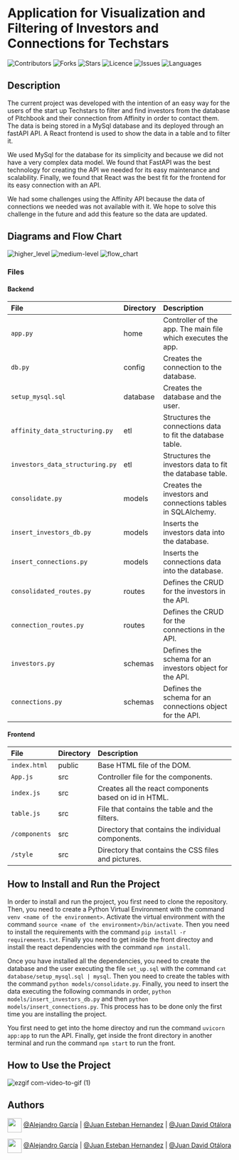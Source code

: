# Application for Visualization and Filtering of Investors and Connections for Techstars

![Contributors](https://img.shields.io/github/contributors/capstone-project-sparck/capstone_project?style=plastic)
![Forks](https://img.shields.io/github/forks/capstone-project-sparck/capstone_project)
![Stars](https://img.shields.io/github/stars/capstone-project-sparck/capstone_project)
![Licence](https://img.shields.io/github/license/capstone-project-sparck/capstone_project)
![Issues](https://img.shields.io/github/issues/capstone-project-sparck/capstone_project)
![Languages](https://img.shields.io/github/languages/count/capstone-project-sparck/capstone_project)

## Description

The current project was developed with the intention of an easy way for the users of the start up Techstars to filter and find 
investors from the database of Pitchbook and their connection from Affinity in order to contact them. The data is being stored in a MySql database and its deployed through an fastAPI API. A React frontend is used to show the data in a table and to filter it. 

We used MySql for the database for its simplicity and because we did not have a very complex data model. We found that FastAPI was the best technology for creating the API we needed for its easy maintenance and scalability. Finally, we found that React was the best fit for the frontend for its easy connection with an API. 

We had some challenges using the Affinity API because the data of connections we needed was not available with it. We hope to solve this challenge in the future and add this feature so the data are updated. 

## Diagrams and Flow Chart

![higher_level](https://user-images.githubusercontent.com/22607461/218857148-9e2e8025-ff18-408a-b8f7-93c5c3cd9825.jpeg)
![medium-level](https://user-images.githubusercontent.com/22607461/218857302-9073a781-60f7-4f6c-88a0-07846c71f6af.jpeg)
![flow_chart](https://user-images.githubusercontent.com/22607461/218859274-351ef7a5-1762-4cd5-8c72-68553fc1131f.jpeg)

### Files

#### Backend

| File  | Directory  | Description |
| :------ |:--------------| :---------------------|
| `app.py` | home | Controller of the app. The main file which executes the app. |
| `db.py`  | config  | Creates the connection to the database. |
| `setup_mysql.sql` | database   | Creates the database and the user. |
| `affinity_data_structuring.py` | etl | Structures the connections data to fit the database table. |
| `investors_data_structuring.py` | etl | Structures the investors data to fit the database table. |
| `consolidate.py` | models | Creates the investors and connections tables in SQLAlchemy. |
| `insert_investors_db.py` | models | Inserts the investors data into the database. |
| `insert_connections.py` | models | Inserts the connections data into the database. |
| `consolidated_routes.py` | routes  | Defines the CRUD for the investors in the API. |
| `connection_routes.py` | routes |  Defines the CRUD for the connections in the API. |
| `investors.py` | schemas  | Defines the schema for an investors object for the API. |
| `connections.py` | schemas | Defines the schema for an connections object for the API. |

#### Frontend

| File  | Directory  | Description |
| :------ |:--------------| :---------------------|
| `index.html` | public | Base HTML file of the DOM. |
| `App.js` | src | Controller file for the components. |
| `index.js` | src | Creates all the react components based on id in HTML. |
| `table.js` | src | File that contains the table and the filters. |
| `/components` | src | Directory that contains the individual components. |
| `/style` | src  | Directory that contains the CSS files and pictures. |

## How to Install and Run the Project

In order to install and run the project, you first need to clone the repository. Then, you need to create a Python Virtual Environment with the command `venv <name of the environment>`. Activate the virtual environment with the command `source <name of the environment>/bin/activate`. Then you need to install the requirements with the command `pip install -r requirements.txt`. Finally you need to get inside the front directoy and install the react dependencies with the command `npm install`.

Once you have installed all the dependencies, you need to create the database and the user executing the file `set_up.sql` with the command `cat database/setup_mysql.sql | mysql`. Then you need to create the tables with the command `python models/consolidate.py`. Finally, you need to insert the data executing the following commands in order, `python models/insert_investors_db.py` and then `python models/insert_connections.py`. This process has to be done only the first time you are installing the project.

You first need to get into the home directoy and run the command `uvicorn app:app` to run the API. Finally, get inside the front directory in another terminal and run the command `npm start` to run the front. 

## How to Use the Project

![ezgif com-video-to-gif (1)](https://user-images.githubusercontent.com/22607461/218871199-b585a3ef-2151-4596-a468-52bf5c69d68a.gif)

## Authors

<a href = 'https://www.github.com/Crisgrva'> <img width = '32px' align= 'center' src="https://raw.githubusercontent.com/rahulbanerjee26/githubAboutMeGenerator/main/icons/github.svg"/></a> [@Alejandro García](https://github.com/alejandrodgz) | [@Juan Esteban Hernandez](https://github.com/Jehp00) | [@Juan David Otálora](https://github.com/otalorajuand)

<a href = 'https://www.twitter.com/crisgrvc'> <img width = '32px' align= 'center' src="https://raw.githubusercontent.com/rahulbanerjee26/githubAboutMeGenerator/main/icons/twitter.svg"/></a> [@Alejandro García](https://twitter.com/dagarciaz?t=SsP1iYjxXsK7z9nBZxwSvQ&s=08) | [@Juan Esteban Hernandez](https://twitter.com/0110Juanes?t=zVQP_NQVayj4JzjPc0OdQQ&s=09) | [@Juan David Otálora](https://twitter.com/juandotalora)
